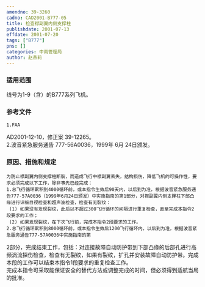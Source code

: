 ```yaml
---
amendno: 39-3260  
cadno: CAD2001-B777-05  
title: 检查襟副翼内侧支撑柱  
publishdate: 2001-07-13  
effdate: 2001-07-20  
tags: ["B777"]  
pns: []  
categories: 中南管理局  
author: 赵燕莉  
---
```

  
### 适用范围  
线号为1-9（含）的B777系列飞机。  
  
<!--more-->  
### 参考文件  
    1.FAA  
AD2001-12-10，修正案 39-12265。  
    2.波音紧急服务通告 777-56A0036，1999年 6月 24日颁发。  
  
### 原因、措施和规定  
    为防止襟副翼内侧支撑柱断裂，而造成飞行中襟副翼丢失，结构损伤，降低飞机的可操作性，要求必须完成以下工作，除非事先已经完成：  
    1.总飞行循环累积到4000循环前，或本指令生效后90天内，以后到为准，根据波音紧急服务通告777-57A0036（1999年6月24日颁发）中实施指南的第1部分，对襟副翼内侧支撑柱下部凸缘进行详细目视检查和超声波检查，检查有无裂纹：  
     (1) 如果没有发现裂纹，此后以不超过300飞行循环的间隔进行重复检查，直至完成本指令2段要求的工作；  
     (2) 如果发现裂纹，在下次飞行前，完成本指令2段要求的工作。  
    2.总飞行循环累积到8000循环前，或本指令生效后1200飞行循环内，以后到为准，根据波音紧急服务通告777-57A0036中实施指南的第  
  
2部分，完成结束工作，包括：对连接故障自动防护带到下部凸缘的后部孔进行高频涡流探伤检查，检查有无裂纹，如果有裂纹，扩孔并安装故障自动防护带。完成本段的工作可以结束本指令1段要求的重复检查工作。  
    完成本指令可采取能保证安全的替代方法或调整完成的时间，但必须得到适航当局的批准。  
